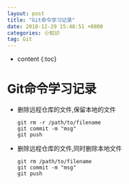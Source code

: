 ```yaml
---
layout: post
title: "Git命令学习记录"
date: 2018-12-29 15:48:51 +0800
categories: 小知识
tag: Git
---
```


* content
{:toc}


# Git命令学习记录

- 删除远程仓库的文件,保留本地的文件

  ```
  git rm -r /path/to/filename
  git commit -m "msg"
  git push
  ```

- 删除远程仓库的文件,同时删除本地文件

  ```
  git rm /path/to/filename
  git commit -m "msg"
  git push
  ```


